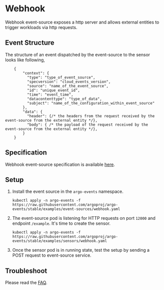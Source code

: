 # Webhook

Webhook event-source exposes a http server and allows external entities to trigger workloads via
http requests.

## Event Structure

The structure of an event dispatched by the event-source to the sensor looks like following,

        {
            "context": {
              "type": "type_of_event_source",
              "specversion": "cloud_events_version",
              "source": "name_of_the_event_source",
              "id": "unique_event_id",
              "time": "event_time",
              "datacontenttype": "type_of_data",
              "subject": "name_of_the_configuration_within_event_source"
            },
            "data": {
              "header": {/* the headers from the request received by the event-source from the external entity */},
              "body": { /* the payload of the request received by the event-source from the external entity */},
            }
        }

## Specification

Webhook event-source specification is available [here](../../APIs.md#argoproj.io/v1alpha1.WebhookContext).

## Setup

1.  Install the event source in the `argo-events` namespace.

        kubectl apply -n argo-events -f https://raw.githubusercontent.com/argoproj/argo-events/stable/examples/event-sources/webhook.yaml

1.  The event-source pod is listening for HTTP requests on port `12000` and endpoint `/example`.
    It's time to create the sensor.

        kubectl apply -n argo-events -f https://raw.githubusercontent.com/argoproj/argo-events/stable/examples/sensors/webhook.yaml

1.  Once the sensor pod is in running state, test the setup by sending a POST request to event-source service.

## Troubleshoot

Please read the [FAQ](https://argoproj.github.io/argo-events/FAQ/).
